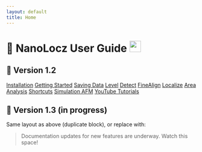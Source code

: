 ```yaml
---
layout: default
title: Home
---
```


<link rel="stylesheet" href="/assets/styles.css">

# 🧭 NanoLocz User Guide <img src="https://github.com/George-R-Heath/NanoLocz/assets/90329395/36d664a6-38e2-4405-b5cc-a962093cf13b" width="30">

## 📌 Version 1.2

<div class="nav-grid">
  <a href="installation.html">Installation</a>
  <a href="getting_started.html">Getting Started</a>
  <a href="saving_data.html">Saving Data</a>
  <a href="image_levelling.html" class="red">Level</a>
  <a href="particle_detection.html" class="blue">Detect</a>
  <a href="fine_align.html" class="orange">FineAlign</a>
  <a href="localize.html" class="pink">Localize</a>
  <a href="area_analysis.html" class="limegreen">Area Analysis</a>
  <a href="keyboard_shortcuts.html">Shortcuts</a>
  <a href="simulation_afm.html" class="orange">Simulation AFM</a>
  <a href="general_use.html">YouTube Tutorials</a>
</div>

## 🚧 Version 1.3 (in progress)

Same layout as above (duplicate block), or replace with:
> Documentation updates for new features are underway. Watch this space!

